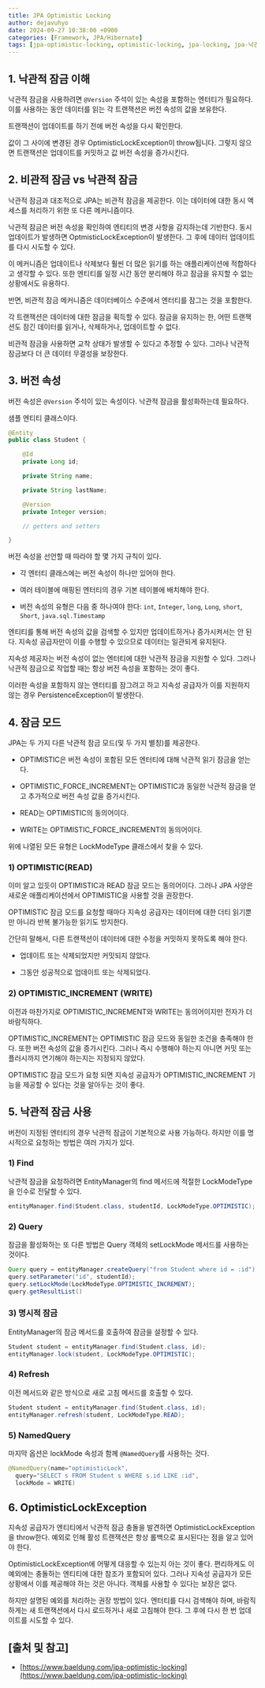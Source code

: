 ```yaml
---
title: JPA Optimistic Locking
author: dejavuhyo
date: 2024-09-27 10:38:00 +0900
categories: [Framework, JPA/Hibernate]
tags: [jpa-optimistic-locking, optimistic-locking, jpa-locking, jpa-낙관적-잠금, 낙관적-잠금]
---
```


## 1. 낙관적 잠금 이해
낙관적 잠금을 사용하려면 `@Version` 주석이 있는 속성을 포함하는 엔터티가 필요하다. 이를 사용하는 동안 데이터를 읽는 각 트랜잭션은 버전 속성의 값을 보유한다.

트랜잭션이 업데이트를 하기 전에 버전 속성을 다시 확인한다.

값이 그 사이에 변경된 경우 OptimisticLockException이 throw됩니다. 그렇지 않으면 트랜잭션은 업데이트를 커밋하고 값 버전 속성을 증가시킨다.

## 2. 비관적 잠금 vs 낙관적 잠금
낙관적 잠금과 대조적으로 JPA는 비관적 잠금을 제공한다. 이는 데이터에 대한 동시 액세스를 처리하기 위한 또 다른 메커니즘이다.

낙관적 잠금은 버전 속성을 확인하여 엔티티의 변경 사항을 감지하는데 기반한다. 동시 업데이트가 발생하면 OptmisticLockException이 발생한다. 그 후에 데이터 업데이트를 다시 시도할 수 있다.

이 메커니즘은 업데이트나 삭제보다 훨씬 더 많은 읽기를 하는 애플리케이션에 적합하다고 생각할 수 있다. 또한 엔티티를 일정 시간 동안 분리해야 하고 잠금을 유지할 수 없는 상황에서도 유용하다.

반면, 비관적 잠금 메커니즘은 데이터베이스 수준에서 엔터티를 잠그는 것을 포함한다.

각 트랜잭션은 데이터에 대한 잠금을 획득할 수 있다. 잠금을 유지하는 한, 어떤 트랜잭션도 잠긴 데이터를 읽거나, 삭제하거나, 업데이트할 수 없다.

비관적 잠금을 사용하면 교착 상태가 발생할 수 있다고 추정할 수 있다. 그러나 낙관적 잠금보다 더 큰 데이터 무결성을 보장한다.

## 3. 버전 속성
버전 속성은 `@Version` 주석이 있는 속성이다. 낙관적 잠금을 활성화하는데 필요하다.

샘플 엔티티 클래스이다.

```java
@Entity
public class Student {

    @Id
    private Long id;

    private String name;

    private String lastName;

    @Version
    private Integer version;

    // getters and setters

}
```

버전 속성을 선언할 때 따라야 할 몇 가지 규칙이 있다.

* 각 엔터티 클래스에는 버전 속성이 하나만 있어야 한다.

* 여러 테이블에 매핑된 엔터티의 경우 기본 테이블에 배치해야 한다.

* 버전 속성의 유형은 다음 중 하나여야 한다: `int`, `Integer`, `long`, `Long`, `short`, `Short`, `java.sql.Timestamp`

엔티티를 통해 버전 속성의 값을 검색할 수 있지만 업데이트하거나 증가시켜서는 안 된다. 지속성 공급자만이 이를 수행할 수 있으므로 데이터는 일관되게 유지된다.

지속성 제공자는 버전 속성이 없는 엔터티에 대한 낙관적 잠금을 지원할 수 있다. 그러나 낙관적 잠금으로 작업할 때는 항상 버전 속성을 포함하는 것이 좋다.

이러한 속성을 포함하지 않는 엔터티를 잠그려고 하고 지속성 공급자가 이를 지원하지 않는 경우 PersistenceException이 발생한다.

## 4. 잠금 모드
JPA는 두 가지 다른 낙관적 잠금 모드(및 두 가지 별칭)를 제공한다.

* OPTIMISTIC은 버전 속성이 포함된 모든 엔터티에 대해 낙관적 읽기 잠금을 얻는다.

* OPTIMISTIC_FORCE_INCREMENT는 OPTIMISTIC과 동일한 낙관적 잠금을 얻고 추가적으로 버전 속성 값을 증가시킨다.

* READ는 OPTIMISTIC의 동의어이다.

* WRITE는 OPTIMISTIC_FORCE_INCREMENT의 동의어이다.

위에 나열된 모든 유형은 LockModeType 클래스에서 찾을 수 있다.

### 1) OPTIMISTIC(READ)
이미 알고 있듯이 OPTIMISTIC과 READ 잠금 모드는 동의어이다. 그러나 JPA 사양은 새로운 애플리케이션에서 OPTIMISTIC을 사용할 것을 권장한다.

OPTIMISTIC 잠금 모드를 요청할 때마다 지속성 공급자는 데이터에 대한 더티 읽기뿐만 아니라 반복 불가능한 읽기도 방지한다.

간단히 말해서, 다른 트랜잭션이 데이터에 대한 수정을 커밋하지 못하도록 해야 한다.

* 업데이트 또는 삭제되었지만 커밋되지 않았다.

* 그동안 성공적으로 업데이트 또는 삭제되었다.

### 2) OPTIMISTIC_INCREMENT (WRITE)
이전과 마찬가지로 OPTIMISTIC_INCREMENT와 WRITE는 동의어이지만 전자가 더 바람직하다.

OPTIMISTIC_INCREMENT는 OPTIMISTIC 잠금 모드와 동일한 조건을 충족해야 한다. 또한 버전 속성의 값을 증가시킨다. 그러나 즉시 수행해야 하는지 아니면 커밋 또는 플러시까지 연기해야 ​​하는지는 지정되지 않았다.

OPTIMISTIC 잠금 모드가 요청 되면 지속성 공급자가 OPTIMISTIC_INCREMENT 기능을 제공할 수 있다는 것을 알아두는 것이 좋다.

## 5. 낙관적 잠금 사용
버전이 지정된 엔터티의 경우 낙관적 잠금이 기본적으로 사용 가능하다. 하지만 이를 명시적으로 요청하는 방법은 여러 가지가 있다.

### 1) Find
낙관적 잠금을 요청하려면 EntityManager의 find 메서드에 적절한 LockModeType을 인수로 전달할 수 있다.

```java
entityManager.find(Student.class, studentId, LockModeType.OPTIMISTIC);
```

### 2) Query
잠금을 활성화하는 또 다른 방법은 Query 객체의 setLockMode 메서드를 사용하는 것이다.

```java
Query query = entityManager.createQuery("from Student where id = :id");
query.setParameter("id", studentId);
query.setLockMode(LockModeType.OPTIMISTIC_INCREMENT);
query.getResultList()
```

### 3) 명시적 잠금
EntityManager의 잠금 메서드를 호출하여 잠금을 설정할 수 있다.

```java
Student student = entityManager.find(Student.class, id);
entityManager.lock(student, LockModeType.OPTIMISTIC);
```

### 4) Refresh
이전 메서드와 같은 방식으로 새로 고침 메서드를 호출할 수 있다.

```java
Student student = entityManager.find(Student.class, id);
entityManager.refresh(student, LockModeType.READ);
```

### 5) NamedQuery
마지막 옵션은 lockMode 속성과 함께 `@NamedQuery`를 사용하는 것다.

```java
@NamedQuery(name="optimisticLock",
  query="SELECT s FROM Student s WHERE s.id LIKE :id",
  lockMode = WRITE)
```

## 6. OptimisticLockException
지속성 공급자가 엔티티에서 낙관적 잠금 충돌을 발견하면 OptimisticLockException을 throw한다. 예외로 인해 활성 트랜잭션은 항상 롤백으로 표시된다는 점을 알고 있어야 한다.

OptimisticLockException에 어떻게 대응할 수 있는지 아는 것이 좋다. 편리하게도 이 예외에는 충돌하는 엔티티에 대한 참조가 포함되어 있다. 그러나 지속성 공급자가 모든 상황에서 이를 제공해야 하는 것은 아니다. 객체를 사용할 수 있다는 보장은 없다.

하지만 설명된 예외를 처리하는 권장 방법이 있다. 엔터티를 다시 검색해야 하며, 바람직하게는 새 트랜잭션에서 다시 로드하거나 새로 고침해야 한다. 그 후에 다시 한 번 업데이트를 시도할 수 있다.

## [출처 및 참고]
* [https://www.baeldung.com/jpa-optimistic-locking](https://www.baeldung.com/jpa-optimistic-locking)
